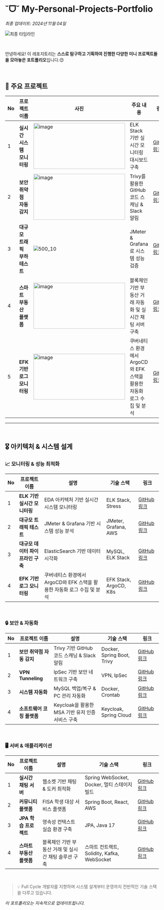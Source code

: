 
# ˘ᗜ˘ My-Personal-Projects-Portfolio
*최종 업데이트: 2024년 11월 04일* 

![최종 타임라인](https://github.com/user-attachments/assets/7dd9bc2b-a66a-427e-9732-31c08649bdf5)

<br>

안녕하세요! 이 레포지토리는 **스스로 탐구하고 기획하여 진행한 다양한 미니 프로젝트들을 모아놓은 포트폴리오**입니다.😊

<br>

## 🌟 주요 프로젝트

| No | 프로젝트 이름                  | 사진                             | 주요 내용                                        | 링크                                                                       |
|----|-----------------------------|--------------------------------|-------------------------------------------------|----------------------------------------------------------------------------|
| 1  | **실시간 시스템 모니터링**       | <img width="300" height="150" alt="image" src="https://github.com/user-attachments/assets/229abbcc-7174-46bf-ac48-e186317512bd">| ELK Stack 기반 실시간 모니터링 대시보드 구축          | [GitHub 링크](https://github.com/RyuChaeHyun/Average-Load-in-Linux)         |
| 2  | **보안 취약점 자동 감지**        | <img width="300" height="150" alt="image" src="https://github.com/user-attachments/assets/bdf5087a-b0ec-4e23-aa1a-ac299837185b">| Trivy를 활용한 GitHub 코드 스캐닝 & Slack 알림     | [GitHub 링크](https://github.com/RyuChaeHyun/Secret_Information_Detection_System) |
| 3  | **대규모 트래픽 부하 테스트**    | ![500_10](https://github.com/user-attachments/assets/fe8e69e6-2e90-4de5-befd-ed633c496f8d)| JMeter & Grafana로 시스템 성능 검증                    | [GitHub 링크](https://github.com/RyuChaeHyun/JMeterStressTest)              |
| 4  | **스마트 부동산 플랫폼**          | <img width="300" height="150" alt="image" src="https://github.com/user-attachments/assets/5066957b-bd3d-4572-b32a-9f7d56e765bd">| 블록체인 기반 부동산 거래 자동화 및 실시간 채팅 서버 구축         | [GitHub 링크](https://github.com/yourusername/Real_Estate_Platform)         |
| 5  | **EFK 기반 로그 모니터링**       | <img width="300" height="150" alt="image" src="https://github.com/user-attachments/assets/f26d4530-ded8-4b31-ad80-9e11082fbb1a">| 쿠버네티스 환경에서 ArgoCD와 EFK 스택을 활용한 자동화 로그 수집 및 분석 | [GitHub 링크](https://github.com/yourusername/EFK_ArgoCD_Log_Monitoring)    |


---


<br>

## 🎖️ 아키텍처 & 시스템 설계
### 📈 모니터링 & 성능 최적화

| No | 프로젝트 이름                    | 설명                                       | 기술 스택                            | 링크                                       |
|----|---------------------------------|------------------------------------------|--------------------------------------|--------------------------------------------|
| 1  | **ELK 기반 실시간 모니터링**        | EDA 아키텍처 기반 실시간 시스템 모니터링    | ELK Stack, Stress                   | [GitHub 링크](https://github.com/RyuChaeHyun/Average-Load-in-Linux) |
| 2  | **대규모 트래픽 테스트**            | JMeter & Grafana 기반 시스템 성능 분석      | JMeter, Grafana, AWS                | [GitHub 링크](https://github.com/RyuChaeHyun/JMeterStressTest)      |
| 3  | **대규모 데이터 파이프라인 구축**    | ElasticSearch 기반 데이터 시각화           | MySQL, ELK Stack                    | [GitHub 링크](https://github.com/RyuChaeHyun/Woori_MySQL_ELK_mini_project) |
| 4  | **EFK 기반 로그 모니터링**          | 쿠버네티스 환경에서 ArgoCD와 EFK 스택을 활용한 자동화 로그 수집 및 분석 | EFK Stack, ArgoCD, K8s              | [GitHub 링크](https://github.com/yourusername/EFK_ArgoCD_Log_Monitoring)    |

<br>

### 🔒 보안 & 자동화

| No | 프로젝트 이름                       | 설명                                       | 기술 스택                           | 링크                                        |
|----|----------------------------------|------------------------------------------|------------------------------------|---------------------------------------------|
| 1  | **보안 취약점 자동 감지**             | Trivy 기반 GitHub 코드 스캐닝 & Slack 알림           | Docker, Spring Boot, Trivy        | [GitHub 링크](https://github.com/RyuChaeHyun/Secret_Information_Detection_System) |
| 2  | **VPN Tunneling**               | IpSec 기반 보안 네트워크 구축             | VPN, IpSec                        | [GitHub 링크](https://github.com/WooLockVLock/VPNTunneling)                      |
| 3  | **시스템 자동화**                | MySQL 백업/복구 & PC 관리 자동화         | Docker, Crontab                   | [GitHub 링크](https://github.com/RyuChaeHyun/Linux_crontab)                     |
| 4  | **소프트웨어 코칭 플랫폼**          | Keycloak을 활용한 MSA 기반 유저 인증 서비스 구축 | Keycloak, Spring Cloud             | [GitHub 링크](https://github.com/yourusername/Software_Coaching_Platform)       |

<br>

### 🖥️ 서버 & 애플리케이션

| No | 프로젝트 이름                   | 설명                                         | 기술 스택                          | 링크                                      |
|----|------------------------------|--------------------------------------------|------------------------------------|-------------------------------------------|
| 1  | **실시간 채팅 서버**             | 웹소켓 기반 채팅 & 도커 최적화               | Spring WebSocket, Docker, 멀티 스테이지 빌드          | [GitHub 링크](https://github.com/RyuChaeHyun/Docker_Image_Optimization)         |
| 2  | **커뮤니티 플랫폼**              | FISA 학생 대상 서비스 플랫폼                  | Spring Boot, React, AWS           | [GitHub 링크](https://github.com/yuwankang/FISA-Land)                           |
| 3  | **JPA 학습 프로젝트**           | 영속성 컨텍스트 실습 환경 구축               | JPA, Java 17                      | [GitHub 링크](https://github.com/Fisa3/OJT_Project)                             |
| 4  | **스마트 부동산 플랫폼**          | 블록체인 기반 부동산 거래 및 실시간 채팅 솔루션 구축  | 스마트 컨트랙트, Solidity, Kafka, WebSocket | [GitHub 링크](https://github.com/yourusername/Real_Estate_Platform)             |


<br>

> 💡 Full Cycle 개발자를 지향하며 시스템 설계부터 운영까지 전반적인 기술 스택을 다루고 있습니다.

*이 포트폴리오는 지속적으로 업데이트됩니다.*
